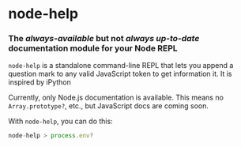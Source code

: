 # node-help

### The *always-available* but not *always up-to-date* documentation module for your Node REPL 

`node-help` is a standalone command-line REPL that lets you append a question mark to any valid JavaScript token to get information it. It is inspired by iPython

Currently, only Node.js documentation is available. This means no `Array.prototype?`, etc., but JavaScript docs are coming soon.

With `node-help`, you can do this:

````javascript
node-help > process.env?

````



